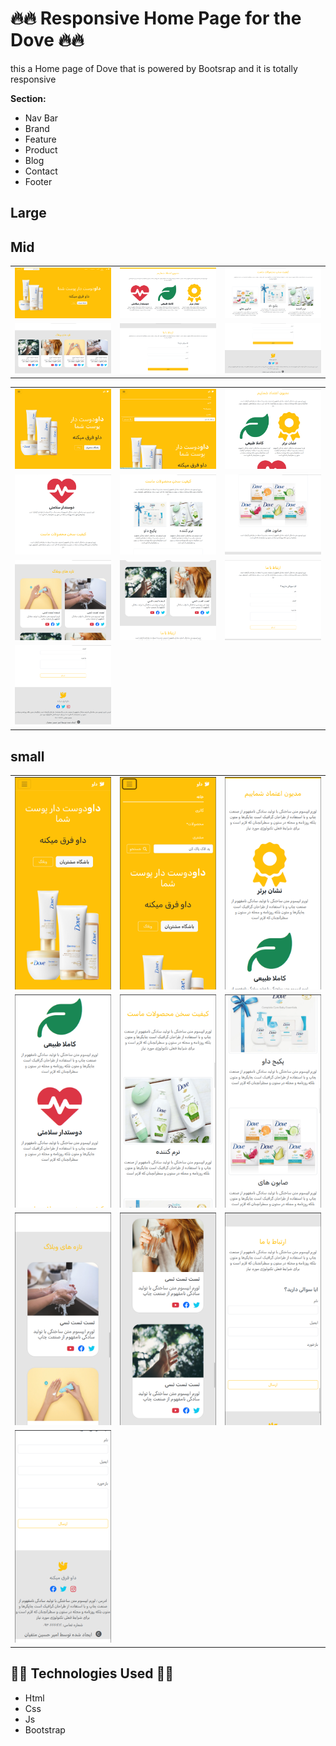 # :fire::fire: Responsive Home Page for the Dove :fire::fire:

this a Home page of Dove that is powered by Bootsrap and it is totally responsive 


**Section:**

- Nav Bar
- Brand
- Feature
- Product
- Blog
- Contact
- Footer

## Large

<table>
<tr>
    <td><img src="./resource/readmeImage/L1.png" alt="Welcome Page"></td>
    <td><img src="./resource/readmeImage/L2.png" alt="Welcome Page"></td>
    <td><img src="./resource/readmeImage/L3.png" alt="Welcome Page"></td>
</tr>
<tr>
    <td><img src="./resource/readmeImage/L4.png" alt="Welcome Page"></td>
    <td><img src="./resource/readmeImage/L5.png" alt="Welcome Page"></td>
    <td><img src="./resource/readmeImage/L6.png" alt="Welcome Page"></td>
</tr>

## Mid

<table>
<tr>
    <td><img src="./resource/readmeImage/m1.png" alt="Welcome Page"></td>
    <td><img src="./resource/readmeImage/m2.png" alt="Welcome Page"></td>
    <td><img src="./resource/readmeImage/m3.png" alt="Welcome Page"></td>
</tr>
<tr>
    <td><img src="./resource/readmeImage/m4.png" alt="Welcome Page"></td>
    <td><img src="./resource/readmeImage/m5.png" alt="Welcome Page"></td>
    <td><img src="./resource/readmeImage/m6.png" alt="Welcome Page"></td>
</tr>
<tr>
    <td><img src="./resource/readmeImage/m7.png" alt="Welcome Page"></td>
    <td><img src="./resource/readmeImage/m8.png" alt="Welcome Page"></td>
    <td><img src="./resource/readmeImage/m9.png" alt="Welcome Page"></td>
</tr>
<tr>
    <td><img src="./resource/readmeImage/m10.png" alt="Welcome Page"></td>
</tr>
</table>

## small

<table>
<tr>
    <td><img src="./resource/readmeImage/s1.png" alt="Welcome Page"></td>
    <td><img src="./resource/readmeImage/s2.png" alt="Welcome Page"></td>
    <td><img src="./resource/readmeImage/s3.png" alt="Welcome Page"></td>
</tr>
<tr>
    <td><img src="./resource/readmeImage/s4.png" alt="Welcome Page"></td>
    <td><img src="./resource/readmeImage/s5.png" alt="Welcome Page"></td>
    <td><img src="./resource/readmeImage/s6.png" alt="Welcome Page"></td>
</tr>
<tr>
    <td><img src="./resource/readmeImage/s7.png" alt="Welcome Page"></td>
    <td><img src="./resource/readmeImage/s8.png" alt="Welcome Page"></td>
    <td><img src="./resource/readmeImage/s9.png" alt="Welcome Page"></td>
</tr>
<tr>
    <td><img src="./resource/readmeImage/s10.png" alt="Welcome Page"></td>
</tr>
</table>


## :technologist: Technologies Used :technologist:

 <ul>
    <li>Html</li>
    <li>Css</li>
    <li>Js</li>
    <li>Bootstrap</li>
</ul>
